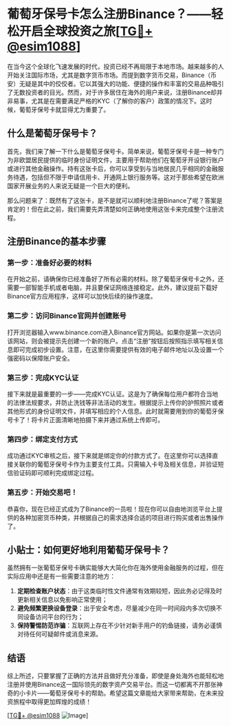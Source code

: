 # 葡萄牙保号卡怎么注册Binance？——轻松开启全球投资之旅[[TG💪+ @esim1088](https://t.me/s/esim1088)]

在当今这个全球化飞速发展的时代，投资已经不再局限于本地市场。越来越多的人开始关注国际市场，尤其是数字货币市场。而提到数字货币交易，Binance（币安）无疑是其中的佼佼者。它以其强大的功能、便捷的操作和丰富的交易品种吸引了无数投资者的目光。然而，对于许多居住在海外的用户来说，注册Binance却并非易事，尤其是在需要满足严格的KYC（了解你的客户）政策的情况下。这时候，葡萄牙保号卡就显得尤为重要了。

## 什么是葡萄牙保号卡？

首先，我们来了解一下什么是葡萄牙保号卡。简单来说，葡萄牙保号卡是一种专门为非欧盟居民提供的临时身份证明文件，主要用于帮助他们在葡萄牙开设银行账户或进行其他金融操作。持有这张卡后，你可以享受到与当地居民几乎相同的金融服务待遇，包括但不限于申请信用卡、开通网上银行服务等。这对于那些希望在欧洲国家开展业务的人来说无疑是一个巨大的便利。

那么问题来了：既然有了这张卡，是不是就可以顺利地注册Binance了呢？答案是肯定的！但在此之前，我们需要先弄清楚如何正确地使用这张卡来完成整个注册流程。

## 注册Binance的基本步骤

### 第一步：准备好必要的材料
在开始之前，请确保你已经准备好了所有必需的材料。除了葡萄牙保号卡之外，还需要一部智能手机或者电脑，并且要保证网络连接稳定。此外，建议提前下载好Binance官方应用程序，这样可以加快后续的操作速度。

### 第二步：访问Binance官网并创建账号
打开浏览器输入www.binance.com进入Binance官方网站。如果你是第一次访问该网站，则会被提示先创建一个新的账户。点击“注册”按钮后按照指示填写相关信息即可完成初步设置。注意，在这里你需要提供有效的电子邮件地址以及设置一个强密码以保障账户安全。

### 第三步：完成KYC认证
接下来就是最重要的一步——完成KYC认证。这是为了确保每位用户都符合当地的法律法规要求，并防止洗钱等非法活动的发生。根据提示上传你的护照照片或者其他形式的身份证明文件，并填写相应的个人信息。此时就需要用到你的葡萄牙保号卡了！将卡片正面清晰地拍摄下来并通过系统上传即可。

### 第四步：绑定支付方式
成功通过KYC审核之后，接下来就是绑定你的付款方式了。在这里你可以选择直接关联你的葡萄牙保号卡作为主要支付工具。只需输入卡号及相关信息，并验证短信验证码即可顺利完成绑定过程。

### 第五步：开始交易吧！
恭喜你，现在已经正式成为了Binance的一员啦！现在你可以自由地浏览平台上提供的各种加密货币种类，并根据自己的需求选择合适的项目进行购买或者出售操作了。

## 小贴士：如何更好地利用葡萄牙保号卡？

虽然拥有一张葡萄牙保号卡确实能够大大简化你在海外使用金融服务的过程，但在实际应用中还是有一些需要注意的地方：

1. **定期检查账户状态**：由于这类临时性文件通常有效期较短，因此务必记得及时更新相关信息以免影响正常使用；
2. **避免频繁更换设备登录**：出于安全考虑，尽量减少在同一时间段内多次切换不同设备访问平台的行为；
3. **保持警惕防范诈骗**：互联网上存在不少针对新手用户的钓鱼链接，请务必谨慎对待任何可疑邮件或消息来源。

## 结语

综上所述，只要掌握了正确的方法并且做好充分准备，即使是身处海外也能轻松地注册并使用Binance这一国际领先的数字资产交易平台。而这一切都离不开那张神奇的小卡片——葡萄牙保号卡的帮助。希望这篇文章能给大家带来帮助，在未来投资旅程中取得更加辉煌的成绩！

[[TG💪+ @esim1088](https://t.me/s/esim1088) ![Image](https://i.postimg.cc/4NQfJmqS/Snipaste-2025-05-13-00-14-12.png)]